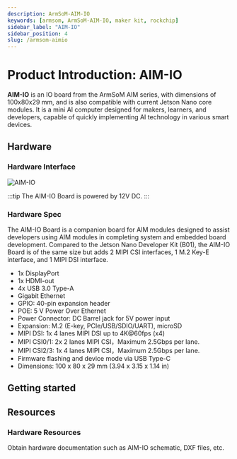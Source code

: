 ```yaml
---
description: ArmSoM-AIM-IO
keywords: [armsom, ArmSoM-AIM-IO, maker kit, rockchip]
sidebar_label: "AIM-IO"
sidebar_position: 4
slug: /armsom-aimio
---
```


# Product Introduction: AIM-IO

**AIM-IO** is an IO board from the ArmSoM AIM series, with dimensions of 100x80x29 mm, and is also compatible with current Jetson Nano core modules. It is a mini AI computer designed for makers, learners, and developers, capable of quickly implementing AI technology in various smart devices.

## Hardware

### Hardware Interface

![AIM-IO](/img/aim/aim-io.png)

:::tip
The AIM-IO Board is powered by 12V DC.
:::

### Hardware Spec

The AIM-IO Board is a companion board for AIM modules designed to assist developers using AIM modules in completing system and embedded board development. Compared to the Jetson Nano Developer Kit (B01), the AIM-IO Board is of the same size but adds 2 MIPI CSI interfaces, 1 M.2 Key-E interface, and 1 MIPI DSI interface.

* 1x DisplayPort
* 1x HDMI-out
* 4x USB 3.0 Type-A
* Gigabit Ethernet
* GPIO: 40-pin expansion header
* POE: 5 V Power Over Ethernet
* Power Connector: DC Barrel jack for 5V power input
* Expansion: M.2 (E-key, PCIe/USB/SDIO/UART), microSD
* MIPI DSI: 1x 4 lanes MIPI DSI up to 4K@60fps (x4)
* MIPI CSI0/1: 2x 2 lanes MIPI CSI，Maximum 2.5Gbps per lane.
* MIPI CSI2/3: 1x 4 lanes MIPI CSI，Maximum 2.5Gbps per lane.
* Firmware flashing and device mode via USB Type-C
* Dimensions: 100 x 80 x 29 mm (3.94 x 3.15 x 1.14 in)

## Getting started

## Resources

### Hardware Resources 

Obtain hardware documentation such as AIM-IO schematic, DXF files, etc.

